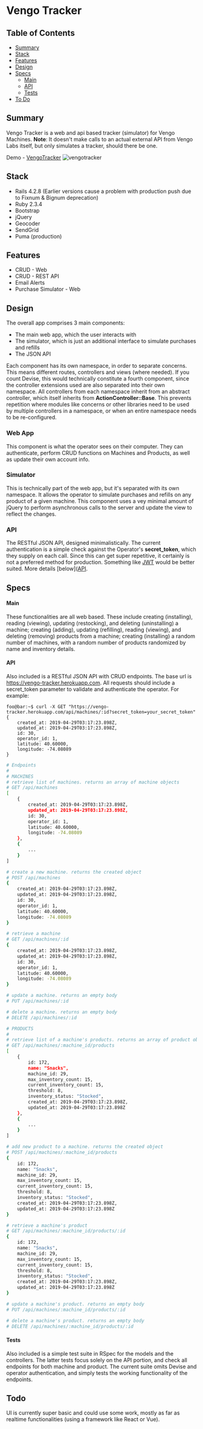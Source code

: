 # Vengo Tracker

## Table of Contents
- [Summary](https://github.com/demesvardestin/vengo-tracker#summary)
- [Stack](https://github.com/demesvardestin/vengo-tracker#stack)
- [Features](https://github.com/demesvardestin/vengo-tracker#features)
- [Design]((https://github.com/demesvardestin/vengo-tracker#design))
- [Specs](https://github.com/demesvardestin/vengo-tracker#specs)
    - [Main](https://github.com/demesvardestin/vengo-tracker#main)
    - [API](https://github.com/demesvardestin/vengo-tracker#api)
    - [Tests](https://github.com/demesvardestin/vengo-tracker#tests)
- [To Do](https://github.com/demesvardestin/vengo-tracker#todo)

## Summary
Vengo Tracker is a web and api based tracker (simulator) for Vengo Machines. **Note**:
It doesn't make calls to an actual external API from Vengo Labs itself, but only
simulates a tracker, should there be one.

Demo - [VengoTracker](https://vengo-tracker.herokuapp.com "VengoTracker")
![vengotracker](https://github.com/demesvardestin/vengo-tracker/raw/master/public/images/vengo_tracker.png "VengoTracker")

## Stack
- Rails 4.2.8 (Earlier versions cause a problem with production push due to Fixnum & Bignum deprecation)
- Ruby 2.3.4
- Bootstrap
- jQuery
- Geocoder
- SendGrid
- Puma (production)

## Features
- CRUD - Web
- CRUD - REST API
- Email Alerts
- Purchase Simulator - Web

## Design
The overall app comprises 3 main components:
- The main web app, which the user interacts with
- The simulator, which is just an additional interface to simulate purchases and refills
- The JSON API

Each component has its own namespace, in order to separate concerns. This means
different routes, controllers and views (where needed). If you count Devise, this
would technically constitute a fourth component, since the controller extensions
used are also separated into their own namespace. All controllers from each
namespace inherit from an abstract controller, which itself inherits from
**ActionController::Base**. This prevents repetition where modules like concerns
or other libraries need to be used by multiple controllers in a namespace, or
when an entire namespace needs to be re-configured.

### Web App
This component is what the operator sees on their computer. They can authenticate,
perform CRUD functions on Machines and Products, as well as update their own
account info.

### Simulator
This is technically part of the web app, but it's separated with its own namespace.
It allows the operator to simulate purchases and refills on any product of a given
machine. This component uses a vey minimal amount of jQuery to perform
asynchronous calls to the server and update the view to reflect the changes.

### API
The RESTful JSON API, designed minimalistically. The current authentication
is a simple check against the Operator's **secret_token**, which they supply on
each call. Since this can get super repetitive, it certainly is not a preferred
method for production. Something like [JWT](https://jwt.io/) would be better suited.
More details [below]([API](https://github.com/demesvardestin/vengo-tracker#api).

## Specs

#### Main
These functionalities are all web based. These include creating (installing),
reading (viewing), updating (restocking), and deleting (uninstalling) a machine;
creating (adding), updating (refilling), reading (viewing), and deleting (removing)
products from a machine; creating (installing) a random number of machines, with
a random number of products randomized by name and inventory details.

#### API
Also included is a RESTful JSON API with CRUD endpoints. The base url is 
https://vengo-tracker.herokuapp.com. All requests should include a secret_token
parameter to validate and authenticate the operator. For example:

``` console
foo@bar:~$ curl -X GET "https://vengo-tracker.herokuapp.com/api/machines/:id?secret_token=your_secret_token"
{
    created_at: 2019-04-29T03:17:23.898Z,
    updated_at: 2019-04-29T03:17:23.898Z,
    id: 30,
    operator_id: 1,
    latitude: 40.60000,
    longitude: -74.08089
}

```

``` sh
# Endpoints
#
# MACHINES
# retrieve list of machines. returns an array of machine objects
# GET /api/machines
[
    {
        created_at: 2019-04-29T03:17:23.898Z,
        updated_at: 2019-04-29T03:17:23.898Z,
        id: 30,
        operator_id: 1,
        latitude: 40.60000,
        longitude: -74.08089
    },
    {
        ...
    }
]

# create a new machine. returns the created object
# POST /api/machines
{
    created_at: 2019-04-29T03:17:23.898Z,
    updated_at: 2019-04-29T03:17:23.898Z,
    id: 30,
    operator_id: 1,
    latitude: 40.60000,
    longitude: -74.08089
}

# retrieve a machine
# GET /api/machines/:id
{
    created_at: 2019-04-29T03:17:23.898Z,
    updated_at: 2019-04-29T03:17:23.898Z,
    id: 30,
    operator_id: 1,
    latitude: 40.60000,
    longitude: -74.08089
}

# update a machine. returns an empty body
# PUT /api/machines/:id

# delete a machine. returns an empty body
# DELETE /api/machines/:id

# PRODUCTS
#
# retrieve list of a machine's products. returns an array of product objects
# GET /api/machines/:machine_id/products
[
    {
        id: 172,
        name: "Snacks",
        machine_id: 29,
        max_inventory_count: 15,
        current_inventory_count: 15,
        threshold: 8,
        inventory_status: "Stocked",
        created_at: 2019-04-29T03:17:23.898Z,
        updated_at: 2019-04-29T03:17:23.898Z
    },
    {
        ...
    }
]

# add new product to a machine. returns the created object
# POST /api/machines/:machine_id/products
{
    id: 172,
    name: "Snacks",
    machine_id: 29,
    max_inventory_count: 15,
    current_inventory_count: 15,
    threshold: 8,
    inventory_status: "Stocked",
    created_at: 2019-04-29T03:17:23.898Z,
    updated_at: 2019-04-29T03:17:23.898Z
}

# retrieve a machine's product
# GET /api/machines/:machine_id/products/:id
{
    id: 172,
    name: "Snacks",
    machine_id: 29,
    max_inventory_count: 15,
    current_inventory_count: 15,
    threshold: 8,
    inventory_status: "Stocked",
    created_at: 2019-04-29T03:17:23.898Z,
    updated_at: 2019-04-29T03:17:23.898Z
}

# update a machine's product. returns an empty body
# PUT /api/machines/:machine_id/products/:id

# delete a machine's product. returns an empty body
# DELETE /api/machines/:machine_id/products/:id
```

#### Tests
Also included is a simple test suite in RSpec for the models and the controllers.
The latter tests focus solely on the API portion, and check all endpoints for
both machine and product. The current suite omits Devise and operator authentication,
and simply tests the working functionality of the endpoints.

## Todo
UI is currently super basic and could use some work, mostly as far as realtime
functionalities (using a framework like React or Vue).
